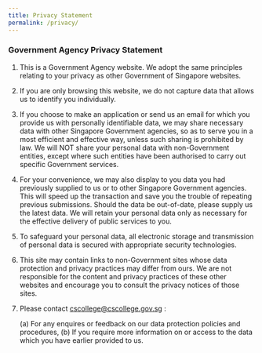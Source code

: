 ```yaml
---
title: Privacy Statement
permalink: /privacy/
---
```

### **Government Agency Privacy Statement**

1. This is a Government Agency website. We adopt the same principles relating to your privacy as other Government of Singapore websites.

2. If you are only browsing this website, we do not capture data that allows us to identify you individually. 

3. If you choose to make an application or send us an email for which you provide us with personally identifiable data, we may share necessary data with other Singapore Government agencies, so as to serve you in a most efficient and effective way, unless such sharing is prohibited by law. We will NOT share your personal data with non-Government entities, except where such entities have been authorised to carry out specific Government services.

4. For your convenience, we may also display to you data you had previously supplied to us or to other Singapore Government agencies. This will speed up the transaction and save you the trouble of repeating previous submissions. Should the data be out-of-date, please supply us the latest data. We will retain your personal data only as necessary for the effective delivery of public services to you. 

5. To safeguard your personal data, all electronic storage and transmission of personal data is secured with appropriate security technologies. 

6. This site may contain links to non-Government sites whose data protection and privacy practices may differ from ours. We are not responsible for the content and privacy practices of these other websites and encourage you to consult the privacy notices of those sites.

7. Please contact cscollege@cscollege.gov.sg :

   (a) For any enquires or feedback on our data protection policies and procedures, 
   (b) If you require more information on or access to the data which you have earlier provided to us.